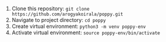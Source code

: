 
1. Clone this repository: `git clone https://github.com/arogyakoirala/poppy.git`
2. Navigate to project directory: `cd poppy`
3. Create virtual environment: `python3 -m venv poppy-env`
4. Activate virtual environment: `source poppy-env/bin/activate`